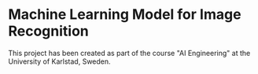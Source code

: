 # Machine Learning Model for Image Recognition

This project has been created as part of the course "AI Engineering" at the University of Karlstad, Sweden.
